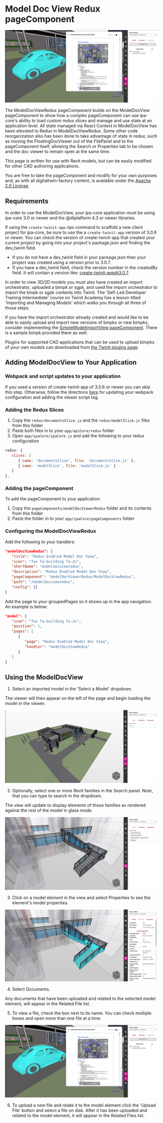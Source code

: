 # Model Doc View Redux pageComponent

![ModelDocReduxView image](./img/pageComponent.jpg)

The ModelDocViewRedux pageComponent builds on the ModelDocView pageComponent to show how a complex pageComponent can use ipa-core's ability to load custom redux slices and manage and use state at an application level. All state managed via React Context in ModelDocView has been elevated to Redux in ModelDocViewRedux. Some other code reorganization also has been done to take advantage of state in redux; such as moving the FloatingDocViewer out of the FilePanel and to the pageComponent itself, allowing the Search or Properties tab to be chosen and the doc viewer to remain open at the same time.

This page is written for use with Revit models, but can be easily modified for other CAD authoring applications.

You are free to take the pageComponent and modify for your own purposes and, as with all digitaltwin-factory content, is available under the [Apache 2.0 License](../../LICENSE).

## Requirements

In order to use the ModelDocView, your ipa-core application must be using ipa-core 3.0 or newer and the @dtplatform 4.3 or newer libraries.

If using the ```create-twinit-app``` npx command to scaffold a new client project for ipa-core, be sure to use the a ```create-twinit-app``` version of 3.0.6 or newer. You can check the version of create-twinit-app that created your current project by going into your project's package.json and finding the dev_twinit field.

* If you do not have a dev_twinit field in your package.json then your project was created using a version prior to 3.0.7.
* If you have a dev_twinit field, check the version number in the createdBy field. It will contain a version like: create-twinit-app@3.0.7.

In order to view 3D/2D models you must also have created an import orchestrator, uploaded a bimpk or sgpk, and used the import orchestrator to import the bmpk or sgpk contents into Twinit. The 'Self-Led Developer Training Intermediate' course on Twinit Academy has a lesson titled 'Importing and Managing Models' which walks you through all three of those steps.

If you have the import orchestrator already created and would like to be able to easily upload and import new versions of bmpks or new bimpks, consider implementing the [SimpleModelImportView pageComponent](../modelImport/README.md). There is a sample bimpk provided there as well.

Plugins for supported CAD applications that can be used to upload bimpks of your own models can downloaded from [the Twinit plugins page](https://apps.invicara.com/ipaplugins/).

## Adding ModelDocView to Your Application

### Webpack and script updates to your application

If you used a version of create-twinit-app of 3.0.6 or newer you can skip this step. Otherwise, follow the directions [here](https://twinit.dev/docs/apis/viewer/IafViewerDBM) for updating your webpack configuration and adding the viewer script tag.

### Adding the Redux Slices

1. Copy the ```redux/documentsSlice.js``` and the ```redux/modelSlice.js``` files from this folder
2. Paste both files in to your ```app/apiCore/redux``` folder
3. Open ```app/ipaCore/ipaCore.js``` and add the following to your redux configuration
```js
redux: {
   slices: [
      { name: 'documentsSlice', file: 'documentsSlice.js' },
      { name: 'modelSlice', file: 'modelSlice.js' }
   ]
},
```

### Adding the pageComponent

To add the pageComponent to your application:

1. Copy the ```pageComponents/modelDocViewerRedux``` folder and its contents from this folder
2. Paste the folder in to your ```app/ipaCore/pageComponents``` folder

### Configuring the ModelDocViewRedux

Add the following to your handlers:

```json
"modelDocViewRedux": {
   "title": "Redux Enabled Model Doc View",
   "icon": "fas fa-building fa-2x",
   "shortName": "modeldocviewredux",
   "description": "Redux Enabled Model Doc View",
   "pageComponent": "modelDocViewerRedux/ModelDocViewRedux",
   "path": "/modeldocviewredux",
   "config": {}
}
```

Add the page to your groupedPages so it shows up in the app navigation. An example is below:

```json
"model": {
   "icon": "fas fa-building fa-2x",
   "position": 1,
   "pages": [
      {
         "page": "Redux Enabled Model Doc View",
         "handler": "modelDocViewRedux"
      }
   ]
}
```

## Using the ModelDocView

1. Select an imported model in the 'Select a Model' dropdown.

The viewer will then appear on the left of the page and begin loading the model in the viewer.

![ModelDocView image](./img/pageComponent2.jpg)

2. Optionally, select one or more Revit families in the Search panel. Note, that you can type to search in the dropdown.

The view will update to display elements of those families as rendered against the rest of the model in glass mode.

![ModelDocView image](./img/pageComponent3.jpg)

3. Click on a model element in the view and select Properties to see the element's model properties.

![ModelDocView image](./img/pageComponent4.jpg)

4. Select Documents.

Any documents that have been uploaded and related to the selected model element, will appear in the Related File list.

5. To view a file, check the box next to its name. You can check multiple boxes and open more than one file at a time.

![ModelDocView image](./img/pageComponent.jpg)

6. To upload a new file and relate it to the model element click the 'Upload File' button and select a file on disk. After it has been uploaded and related to the model element, it will appear in the Related Files list.